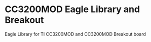 CC3200MOD Eagle Library and Breakout
=======================

Eagle Library for TI CC3200MOD and CC3200MOD Breakout board


